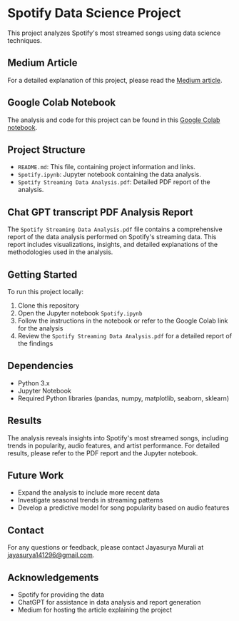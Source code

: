 # Spotify Data Science Project

This project analyzes Spotify's most streamed songs using data science techniques.

## Medium Article

For a detailed explanation of this project, please read the [Medium article](https://medium.com/@jayasurya141296/data-science-in-music-analyzing-spotifys-most-streamed-songs-bd8a1125b86f).

## Google Colab Notebook

The analysis and code for this project can be found in this [Google Colab notebook](https://colab.research.google.com/drive/1Q-TMikGi2CoULBsvVGrspzBHoEClLjtR?usp=sharing).

## Project Structure

- `README.md`: This file, containing project information and links.
- `Spotify.ipynb`: Jupyter notebook containing the data analysis.
- `Spotify Streaming Data Analysis.pdf`: Detailed PDF report of the analysis.

## Chat GPT transcript PDF Analysis Report

The `Spotify Streaming Data Analysis.pdf` file contains a comprehensive report of the data analysis performed on Spotify's streaming data. This report includes visualizations, insights, and detailed explanations of the methodologies used in the analysis.

## Getting Started

To run this project locally:

1. Clone this repository
2. Open the Jupyter notebook `Spotify.ipynb`
3. Follow the instructions in the notebook or refer to the Google Colab link for the analysis
4. Review the `Spotify Streaming Data Analysis.pdf` for a detailed report of the findings

## Dependencies

- Python 3.x
- Jupyter Notebook
- Required Python libraries (pandas, numpy, matplotlib, seaborn, sklearn)

## Results

The analysis reveals insights into Spotify's most streamed songs, including trends in popularity, audio features, and artist performance. For detailed results, please refer to the PDF report and the Jupyter notebook.

## Future Work

- Expand the analysis to include more recent data
- Investigate seasonal trends in streaming patterns
- Develop a predictive model for song popularity based on audio features

## Contact

For any questions or feedback, please contact Jayasurya Murali at jayasurya141296@gmail.com.

## Acknowledgements

- Spotify for providing the data
- ChatGPT for assistance in data analysis and report generation
- Medium for hosting the article explaining the project
